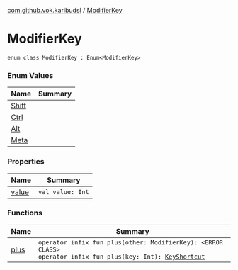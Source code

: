 [com.github.vok.karibudsl](../index.md) / [ModifierKey](.)

# ModifierKey

`enum class ModifierKey : Enum<ModifierKey>`

### Enum Values

| Name | Summary |
|---|---|
| [Shift](-shift.md) |  |
| [Ctrl](-ctrl.md) |  |
| [Alt](-alt.md) |  |
| [Meta](-meta.md) |  |

### Properties

| Name | Summary |
|---|---|
| [value](value.md) | `val value: Int` |

### Functions

| Name | Summary |
|---|---|
| [plus](plus.md) | `operator infix fun plus(other: ModifierKey): <ERROR CLASS>`<br>`operator infix fun plus(key: Int): `[`KeyShortcut`](../-key-shortcut/index.md) |
